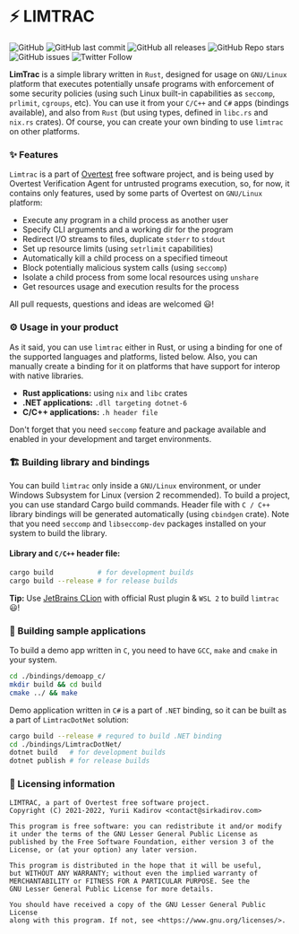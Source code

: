 # ⚡ LIMTRAC

![GitHub](https://raster.shields.io/github/license/overtest/limtrac?style=for-the-badge) ![GitHub last commit](https://raster.shields.io/github/last-commit/overtest/limtrac?style=for-the-badge) ![GitHub all releases](https://raster.shields.io/github/downloads/overtest/limtrac/total?style=for-the-badge) ![GitHub Repo stars](https://raster.shields.io/github/stars/overtest/limtrac?style=for-the-badge) ![GitHub issues](https://raster.shields.io/github/issues/overtest/limtrac?style=for-the-badge) ![Twitter Follow](https://raster.shields.io/twitter/follow/thesirkadirov?style=for-the-badge)

**LimTrac** is a simple library written in `Rust`, designed for usage on `GNU/Linux` platform that executes potentially unsafe programs with enforcement of some security policies (using such Linux built-in capabilities as `seccomp`, `prlimit`, `cgroups`, etc). You can use it from your `C/C++` and `C#` apps (bindings available), and also from `Rust` (but using types, defined in `libc.rs` and `nix.rs` crates). Of course, you can create your own binding to use `limtrac` on other platforms.

### ✨ Features

`Limtrac` is a part of [Overtest](https://github.com/overtest) free software project, and is being used by Overtest Verification Agent for untrusted programs execution, so, for now, it contains only features, used by some parts of Overtest on `GNU/Linux` platform:

- Execute any program in a child process as another user
- Specify CLI arguments and a working dir for the program
- Redirect I/O streams to files, duplicate `stderr` to `stdout`
- Set up resource limits (using `setrlimit` capabilities)
- Automatically kill a child process on a specified timeout
- Block potentially malicious system calls (using `seccomp`)
- Isolate a child process from some local resources using `unshare`
- Get resources usage and execution results for the process

All pull requests, questions and ideas are welcomed 😃!

### ⚙ Usage in your product

As it said, you can use `limtrac` either in Rust, or using a binding for one of the supported languages and platforms, listed below. Also, you can manually create a binding for it on platforms that have support for interop with native libraries.

- **Rust applications:** using `nix` and `libc` crates
- **.NET applications:** `.dll targeting dotnet-6`
- **C/C++ applications:** `.h header file`

Don't forget that you need `seccomp` feature and package available and enabled in your development and target environments.

### 🏗 Building library and bindings

You can build `limtrac` only inside a `GNU/Linux` environment, or under Windows Subsystem for Linux (version 2 recommended). To build a project, you can use standard Cargo build commands. Header file with `C / C++` library bindings will be generated automatically (using `cbindgen` crate). Note that you need `seccomp` and `libseccomp-dev` packages installed on your system to build the library.

#### Library and `C/C++` header file:

```bash
cargo build           # for development builds
cargo build --release # for release builds
```

**Tip:** Use [JetBrains CLion](https://jetbrains.com/clion/) with official Rust plugin & `WSL 2` to build `limtrac` 😃!

### 🎁 Building sample applications

To build a demo app written in `C`, you need to have `GCC`, `make` and `cmake` in your system.

```bash
cd ./bindings/demoapp_c/
mkdir build && cd build
cmake ../ && make
```

Demo application written in `C#` is a part of `.NET` binding, so it can be built as a part of `LimtracDotNet` solution:

```bash
cargo build --release # requred to build .NET binding
cd ./bindings/LimtracDotNet/
dotnet build   # for development builds
dotnet publish # for release builds
```

### 📃 Licensing information

```
LIMTRAC, a part of Overtest free software project.
Copyright (C) 2021-2022, Yurii Kadirov <contact@sirkadirov.com>

This program is free software: you can redistribute it and/or modify
it under the terms of the GNU Lesser General Public License as
published by the Free Software Foundation, either version 3 of the
License, or (at your option) any later version.

This program is distributed in the hope that it will be useful,
but WITHOUT ANY WARRANTY; without even the implied warranty of
MERCHANTABILITY or FITNESS FOR A PARTICULAR PURPOSE. See the
GNU Lesser General Public License for more details.

You should have received a copy of the GNU Lesser General Public License
along with this program. If not, see <https://www.gnu.org/licenses/>.
```